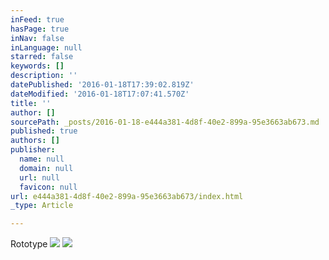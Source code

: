 ```yaml
---
inFeed: true
hasPage: true
inNav: false
inLanguage: null
starred: false
keywords: []
description: ''
datePublished: '2016-01-18T17:39:02.819Z'
dateModified: '2016-01-18T17:07:41.570Z'
title: ''
author: []
sourcePath: _posts/2016-01-18-e444a381-4d8f-40e2-899a-95e3663ab673.md
published: true
authors: []
publisher:
  name: null
  domain: null
  url: null
  favicon: null
url: e444a381-4d8f-40e2-899a-95e3663ab673/index.html
_type: Article

---
```

Rototype
![](https://the-grid-user-content.s3-us-west-2.amazonaws.com/fe984250-b373-4462-9279-ec33a21dc79c.jpg)
![](https://the-grid-user-content.s3-us-west-2.amazonaws.com/9600a85f-a9be-480e-af78-9e2f8558503b.jpg)